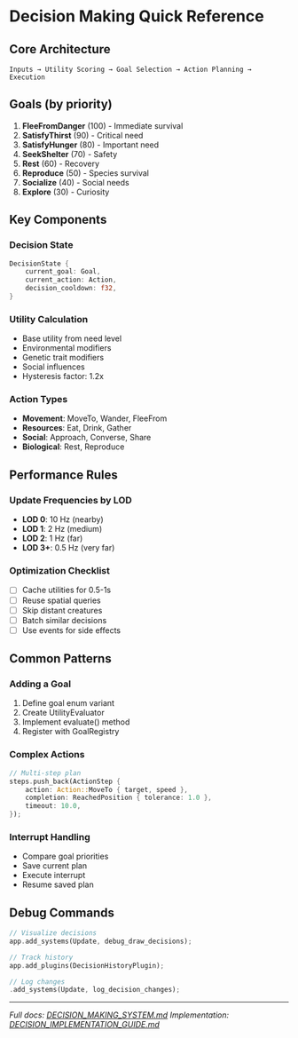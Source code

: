 # Decision Making Quick Reference

## Core Architecture
```
Inputs → Utility Scoring → Goal Selection → Action Planning → Execution
```

## Goals (by priority)
1. **FleeFromDanger** (100) - Immediate survival
2. **SatisfyThirst** (90) - Critical need
3. **SatisfyHunger** (80) - Important need
4. **SeekShelter** (70) - Safety
5. **Rest** (60) - Recovery
6. **Reproduce** (50) - Species survival
7. **Socialize** (40) - Social needs
8. **Explore** (30) - Curiosity

## Key Components

### Decision State
```rust
DecisionState {
    current_goal: Goal,
    current_action: Action,
    decision_cooldown: f32,
}
```

### Utility Calculation
- Base utility from need level
- Environmental modifiers
- Genetic trait modifiers
- Social influences
- Hysteresis factor: 1.2x

### Action Types
- **Movement**: MoveTo, Wander, FleeFrom
- **Resources**: Eat, Drink, Gather
- **Social**: Approach, Converse, Share
- **Biological**: Rest, Reproduce

## Performance Rules

### Update Frequencies by LOD
- **LOD 0**: 10 Hz (nearby)
- **LOD 1**: 2 Hz (medium)
- **LOD 2**: 1 Hz (far)
- **LOD 3+**: 0.5 Hz (very far)

### Optimization Checklist
- [ ] Cache utilities for 0.5-1s
- [ ] Reuse spatial queries
- [ ] Skip distant creatures
- [ ] Batch similar decisions
- [ ] Use events for side effects

## Common Patterns

### Adding a Goal
1. Define goal enum variant
2. Create UtilityEvaluator
3. Implement evaluate() method
4. Register with GoalRegistry

### Complex Actions
```rust
// Multi-step plan
steps.push_back(ActionStep {
    action: Action::MoveTo { target, speed },
    completion: ReachedPosition { tolerance: 1.0 },
    timeout: 10.0,
});
```

### Interrupt Handling
- Compare goal priorities
- Save current plan
- Execute interrupt
- Resume saved plan

## Debug Commands
```rust
// Visualize decisions
app.add_systems(Update, debug_draw_decisions);

// Track history
app.add_plugins(DecisionHistoryPlugin);

// Log changes
.add_systems(Update, log_decision_changes);
```

---
*Full docs: [DECISION_MAKING_SYSTEM.md](./DECISION_MAKING_SYSTEM.md)*
*Implementation: [DECISION_IMPLEMENTATION_GUIDE.md](./DECISION_IMPLEMENTATION_GUIDE.md)*
